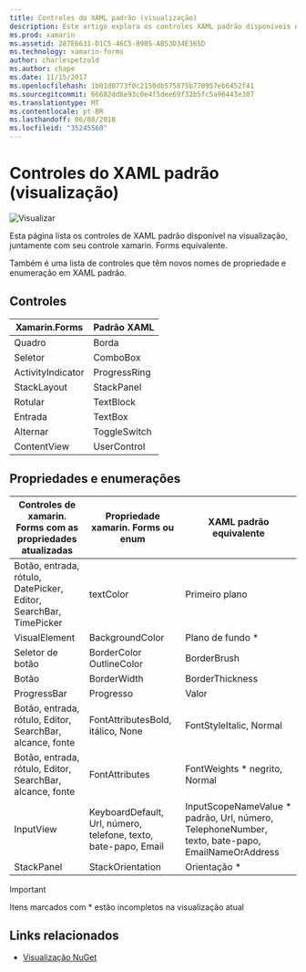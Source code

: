 ```yaml
---
title: Controles do XAML padrão (visualização)
description: Este artigo explora os controles XAML padrão disponíveis no xamarin. Forms.
ms.prod: xamarin
ms.assetid: 287E6631-D1C5-46C5-8905-AB53D34E365D
ms.technology: xamarin-forms
author: charlespetzold
ms.author: chape
ms.date: 11/15/2017
ms.openlocfilehash: 1b01d0773f0c2150db575875b770957eb6452f41
ms.sourcegitcommit: 66682dd8e93c0e4f5dee69f32b5fc5a96443e307
ms.translationtype: MT
ms.contentlocale: pt-BR
ms.lasthandoff: 06/08/2018
ms.locfileid: "35245560"
---
```

# <a name="xaml-standard-preview-controls"></a>Controles do XAML padrão (visualização)

![Visualizar](~/media/shared/preview.png)

Esta página lista os controles de XAML padrão disponível na visualização, juntamente com seu controle xamarin. Forms equivalente.

Também é uma lista de controles que têm novos nomes de propriedade e enumeração em XAML padrão.

## <a name="controls"></a>Controles

|Xamarin.Forms|Padrão XAML|
|--- |--- |
|Quadro|Borda|
|Seletor|ComboBox|
|ActivityIndicator|ProgressRing|
|StackLayout|StackPanel|
|Rotular|TextBlock|
|Entrada|TextBox|
|Alternar|ToggleSwitch|
|ContentView|UserControl|


## <a name="properties-and-enumerations"></a>Propriedades e enumerações

|Controles de xamarin. Forms com as propriedades atualizadas|Propriedade xamarin. Forms ou enum|XAML padrão equivalente|
|--- |--- |--- |
|Botão, entrada, rótulo, DatePicker, Editor, SearchBar, TimePicker|textColor|Primeiro plano|
|VisualElement|BackgroundColor|Plano de fundo *|
|Seletor de botão|BorderColor OutlineColor|BorderBrush|
|Botão|BorderWidth|BorderThickness|
|ProgressBar|Progresso|Valor|
|Botão, entrada, rótulo, Editor, SearchBar, alcance, fonte|FontAttributesBold, itálico, None|FontStyleItalic, Normal|
|Botão, entrada, rótulo, Editor, SearchBar, alcance, fonte|FontAttributes|FontWeights * negrito, Normal|
|InputView|KeyboardDefault, Url, número, telefone, texto, bate-papo, Email|InputScopeNameValue * padrão, Url, número, TelephoneNumber, texto, bate-papo, EmailNameOrAddress|
|StackPanel|StackOrientation|Orientação *|

> [!IMPORTANT]
> Itens marcados com * estão incompletos na visualização atual

## <a name="related-links"></a>Links relacionados

- [Visualização NuGet](https://aka.ms/xf-xamlstandard-nuget)
